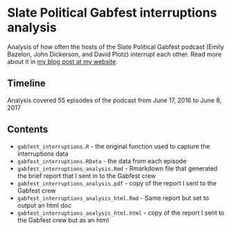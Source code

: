 # Slate Political Gabfest interruptions analysis

Analysis of how often the hosts of the Slate Political Gabfest podcast (Emily Bazelon, John Dickerson, and David Plotz) interrupt each other. Read more about it in [my blog post at my website](http://www.lindsayevanslee.com/blog/2021/10/21/gabfest-interruptions).

## Timeline

Analysis covered 55 episodes of the podcast from June 17, 2016 to June 8, 2017

## Contents 

* `gabfest_interruptions.R` - the original function used to capture the interruptions data
* `gabfest_interruptions.RData` - the data from each episode
* `gabfest_interruptions_analysis.Rmd` - Rmarkdown file that generated the brief report that I sent in to the Gabfest crew
* `gabfest_interruptions_analysis.pdf` - copy of the report I sent to the Gabfest crew
* `gabfest_interruptions_analysis_html.Rmd` - Same report but set to output an html doc
* `gabfest_interruptions_analysis_html.html` - copy of the report I sent to the Gabfest crew but as an html


